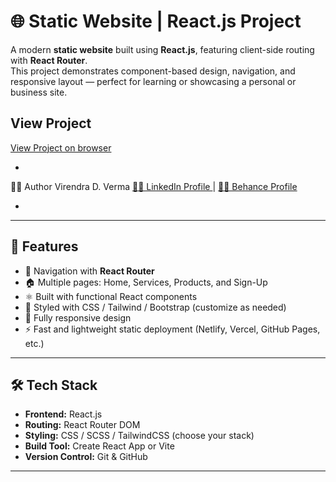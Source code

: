 # 🌐 Static Website | React.js Project

A modern **static website** built using **React.js**, featuring client-side routing with **React Router**.  
This project demonstrates component-based design, navigation, and responsive layout — perfect for learning or showcasing a personal or business site.


## View Project ##
<a href="https://vdharmendra.github.io/Static-React-Js-WebSite-Reactjs-Small-Project/">View Project on browser</a>

- 
👨‍💻 Author
Virendra D. Verma
<a href="https://www.linkedin.com/in/dharmendraverma95/" target="_blank">🧑‍💻 LinkedIn Profile </a> | <a href="https://www.behance.net/dhirukumar" target="_blank">🧑‍💻 Behance Profile </a>

- 

---

## 🚀 Features

- 🧭 Navigation with **React Router**
- 🏠 Multiple pages: Home, Services, Products, and Sign-Up
- ⚛️ Built with functional React components
- 💅 Styled with CSS / Tailwind / Bootstrap (customize as needed)
- 📱 Fully responsive design
- ⚡ Fast and lightweight static deployment (Netlify, Vercel, GitHub Pages, etc.)

---

## 🛠️ Tech Stack

- **Frontend:** React.js  
- **Routing:** React Router DOM  
- **Styling:** CSS / SCSS / TailwindCSS (choose your stack)  
- **Build Tool:** Create React App or Vite  
- **Version Control:** Git & GitHub  

---
